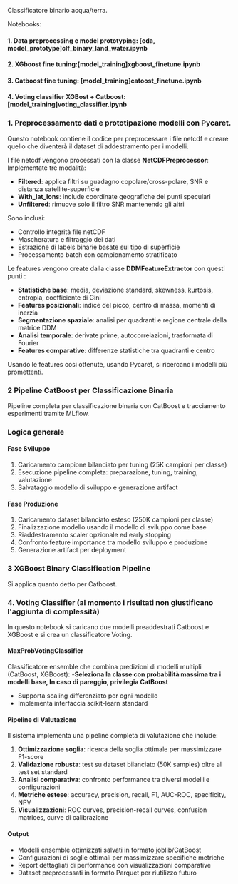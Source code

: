Classificatore binario acqua/terra.

Notebooks: 
#### 1. Data preprocessing e model prototyping: [eda, model_prototype]clf_binary_land_water.ipynb
#### 2. XGboost fine tuning:[model_training]xgboost_finetune.ipynb
#### 3. Catboost fine tuning: [model_training]catoost_finetune.ipynb
#### 4. Voting classifier XGBost + Catboost: [model_training]voting_classifier.ipynb

### 1. Preprocessamento dati e prototipazione modelli con Pycaret.
Questo notebook contiene il codice per preprocessare i file netcdf e creare quello che diventerà il dataset di addestramento per i modelli.

I file netcdf vengono processati con la classe **NetCDFPreprocessor**: 
Implementate tre modalità:
- **Filtered**: applica filtri su guadagno copolare/cross-polare, SNR e distanza satellite-superficie
- **With_lat_lons**: include coordinate geografiche dei punti speculari
- **Unfiltered**: rimuove solo il filtro SNR mantenendo gli altri

Sono inclusi:
- Controllo integrità file netCDF
- Mascheratura e filtraggio dei dati
- Estrazione di labels binarie basate sul tipo di superficie
- Processamento batch con campionamento stratificato

Le features vengono create dalla classe **DDMFeatureExtractor** con questi punti :

- **Statistiche base**: media, deviazione standard, skewness, kurtosis, entropia, coefficiente di Gini
- **Features posizionali**: indice del picco, centro di massa, momenti di inerzia
- **Segmentazione spaziale**: analisi per quadranti e regione centrale della matrice DDM
- **Analisi temporale**: derivate prime, autocorrelazioni, trasformata di Fourier
- **Features comparative**: differenze statistiche tra quadranti e centro

Usando le features così ottenute, usando Pycaret, si ricercano i modelli più promettenti.


### 2 Pipeline CatBoost per Classificazione Binaria

Pipeline completa per classificazione binaria con CatBoost e tracciamento esperimenti tramite MLflow.


### Logica generale

#### Fase Sviluppo
1. Caricamento campione bilanciato per tuning (25K campioni per classe)
2. Esecuzione pipeline completa: preparazione, tuning, training, valutazione
3. Salvataggio modello di sviluppo e generazione artifact

#### Fase Produzione
1. Caricamento dataset bilanciato esteso (250K campioni per classe)
2. Finalizzazione modello usando il modello di sviluppo come base
3. Riaddestramento scaler opzionale ed early stopping
4. Confronto feature importance tra modello sviluppo e produzione
5. Generazione artifact per deployment


### 3  XGBoost Binary Classification Pipeline
Si applica quanto detto per Catboost.


### 4. Voting Classifier (al momento i risultati non giustificano l'aggiunta di complessità)
In questo notebook si caricano due modelli preaddestrati Catboost e XGBoost e si crea un classificatore Voting.


#### MaxProbVotingClassifier
Classificatore ensemble che combina predizioni di modelli multipli (CatBoost, XGBoost):
-**Seleziona la classe con probabilità massima tra i modelli base, In caso di pareggio, privilegia CatBoost**
- Supporta scaling differenziato per ogni modello
- Implementa interfaccia scikit-learn standard

#### Pipeline di Valutazione

Il sistema implementa una pipeline completa di valutazione che include:

1. **Ottimizzazione soglia**: ricerca della soglia ottimale per massimizzare F1-score
2. **Validazione robusta**: test su dataset bilanciato (50K samples) oltre al test set standard
3. **Analisi comparativa**: confronto performance tra diversi modelli e configurazioni
4. **Metriche estese**: accuracy, precision, recall, F1, AUC-ROC, specificity, NPV
5. **Visualizzazioni**: ROC curves, precision-recall curves, confusion matrices, curve di calibrazione

#### Output

- Modelli ensemble ottimizzati salvati in formato joblib/CatBoost
- Configurazioni di soglie ottimali per massimizzare specifiche metriche
- Report dettagliati di performance con visualizzazioni comparative
- Dataset preprocessati in formato Parquet per riutilizzo futuro
